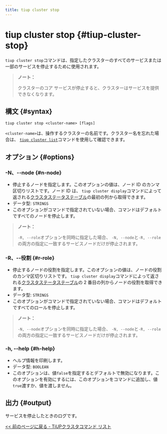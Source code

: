 ```yaml
---
title: tiup cluster stop
---
```


# tiup cluster stop {#tiup-cluster-stop}

`tiup cluster stop`コマンドは、指定したクラスターのすべてのサービスまたは一部のサービスを停止するために使用されます。

> **ノート：**
>
> クラスターのコア サービスが停止すると、クラスターはサービスを提供できなくなります。

## 構文 {#syntax}

```shell
tiup cluster stop <cluster-name> [flags]
```

`<cluster-name>`は、操作するクラスターの名前です。クラスター名を忘れた場合は、 [<a href="/tiup/tiup-component-cluster-list.md">`tiup cluster list`</a>](/tiup/tiup-component-cluster-list.md)コマンドを使用して確認できます。

## オプション {#options}

### -N、--node {#n-node}

-   停止するノードを指定します。このオプションの値は、ノード ID のカンマ区切りリストです。ノード ID は、 `tiup cluster display`コマンドによって返される[<a href="/tiup/tiup-component-cluster-display.md">クラスタステータステーブル</a>](/tiup/tiup-component-cluster-display.md)の最初の列から取得できます。
-   データ型: `STRINGS`
-   このオプションがコマンドで指定されていない場合、コマンドはデフォルトですべてのノードを停止します。

> **ノート：**
>
> `-R, --role`オプションを同時に指定した場合、 `-N, --node`と`-R, --role`の両方の指定に一致するサービスノードだけが停止されます。

### -R、--役割 {#r-role}

-   停止するノードの役割を指定します。このオプションの値は、ノードの役割のカンマ区切りリストです。 `tiup cluster display`コマンドによって返される[<a href="/tiup/tiup-component-cluster-display.md">クラスタステータステーブル</a>](/tiup/tiup-component-cluster-display.md)の 2 番目の列からノードの役割を取得できます。
-   データ型: `STRINGS`
-   このオプションがコマンドで指定されていない場合、コマンドはデフォルトですべてのロールを停止します。

> **ノート：**
>
> `-N, --node`オプションを同時に指定した場合、 `-N, --node`と`-R, --role`の両方の指定に一致するサービスノードだけが停止されます。

### -h, --help {#h-help}

-   ヘルプ情報を印刷します。
-   データ型: `BOOLEAN`
-   このオプションは、値`false`を指定するとデフォルトで無効になります。このオプションを有効にするには、このオプションをコマンドに追加し、値`true`渡すか、値を渡しません。

## 出力 {#output}

サービスを停止したときのログです。

[<a href="/tiup/tiup-component-cluster.md#command-list">&lt;&lt; 前のページに戻る - TiUPクラスタコマンド リスト</a>](/tiup/tiup-component-cluster.md#command-list)
